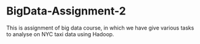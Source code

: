# BigData-Assignment-2
This is assignment of big data course, in which we have give various tasks to analyse on NYC taxi data using Hadoop.
